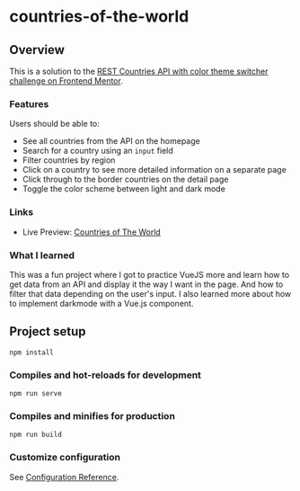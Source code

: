 # countries-of-the-world

## Overview
This is a solution to the [REST Countries API with color theme switcher challenge on Frontend Mentor](https://www.frontendmentor.io/challenges/rest-countries-api-with-color-theme-switcher-5cacc469fec04111f7b848ca).

### Features

Users should be able to:

- See all countries from the API on the homepage
- Search for a country using an `input` field
- Filter countries by region
- Click on a country to see more detailed information on a separate page
- Click through to the border countries on the detail page
- Toggle the color scheme between light and dark mode

### Links

- Live Preview: [Countries of The World](https://world-countries-vue.netlify.app/)

### What I learned
This was a fun project where I got to practice VueJS more and learn how to get data from an API and display it the way I want in the page. And how to filter that data depending on the user's input.
I also learned more about how to implement darkmode with a Vue.js component.

## Project setup
```
npm install
```

### Compiles and hot-reloads for development
```
npm run serve
```

### Compiles and minifies for production
```
npm run build
```

### Customize configuration
See [Configuration Reference](https://cli.vuejs.org/config/).

